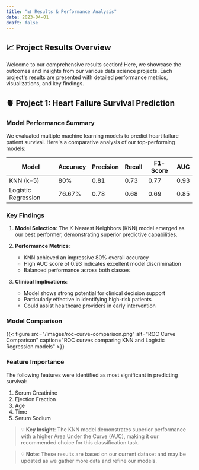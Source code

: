```yaml
---
title: "📊 Results & Performance Analysis"
date: 2023-04-01
draft: false
---
```


## 📈 Project Results Overview

Welcome to our comprehensive results section! Here, we showcase the outcomes and insights from our various data science projects. Each project's results are presented with detailed performance metrics, visualizations, and key findings.

## 🫀 Project 1: Heart Failure Survival Prediction

### Model Performance Summary

We evaluated multiple machine learning models to predict heart failure patient survival. Here's a comparative analysis of our top-performing models:

| Model | Accuracy | Precision | Recall | F1-Score | AUC |
|-------|----------|-----------|---------|-----------|-----|
| KNN (k=5) | 80% | 0.81 | 0.73 | 0.77 | 0.93 |
| Logistic Regression | 76.67% | 0.78 | 0.68 | 0.69 | 0.85 |

### Key Findings

1. **Model Selection**: The K-Nearest Neighbors (KNN) model emerged as our best performer, demonstrating superior predictive capabilities.

2. **Performance Metrics**:
   - KNN achieved an impressive 80% overall accuracy
   - High AUC score of 0.93 indicates excellent model discrimination
   - Balanced performance across both classes

3. **Clinical Implications**:
   - Model shows strong potential for clinical decision support
   - Particularly effective in identifying high-risk patients
   - Could assist healthcare providers in early intervention

### Model Comparison

{{< figure src="/images/roc-curve-comparison.png" alt="ROC Curve Comparison" caption="ROC curves comparing KNN and Logistic Regression models" >}}

### Feature Importance

The following features were identified as most significant in predicting survival:

1. Serum Creatinine
2. Ejection Fraction
3. Age
4. Time
5. Serum Sodium

> 💡 **Key Insight**: The KNN model demonstrates superior performance with a higher Area Under the Curve (AUC), making it our recommended choice for this classification task.

> 💡 **Note**: These results are based on our current dataset and may be updated as we gather more data and refine our models.
